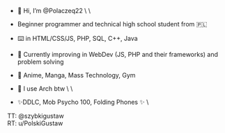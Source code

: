 - 👋 Hi, I’m @Polaczeq22 \ \
<!---
Polaczeq22/Polaczeq22 is a ✨ special ✨ repository because its `README.md` (this file) appears on your GitHub profile.
You can click the Preview link to take a look at your changes.
--->
- Beginner programmer and technical high school student from 🇵🇱
- ⌨️ in HTML/CSS/JS, PHP, SQL, C++, Java 
- 🌱 Currently improving in WebDev (JS, PHP and their frameworks) and problem solving 
- 👀 Anime, Manga, Mass Technology, Gym
- 🐧 I use Arch btw \ \

- ✨DDLC, Mob Psycho 100, Folding Phones ✨ \

TT: @szybkigustaw\
RT: u/PolskiGustaw


